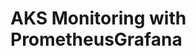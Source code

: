 # AKS Monitoring with PrometheusGrafana                                                                                                                                                                       
